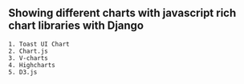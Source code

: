 ## Showing different charts with javascript rich chart libraries with Django
```
1. Toast UI Chart
2. Chart.js
3. V-charts
4. Highcharts
5. D3.js
```

